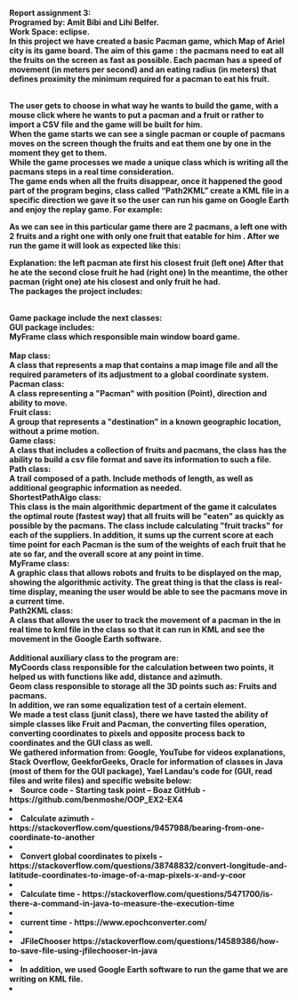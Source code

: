 <b> Report assignment 3:<b>
<br>
Programed by: Amit Bibi and Lihi Belfer.
<br>
Work Space: eclipse. 
<br>
In this project we have created a basic Pacman game, which Map of Ariel city is its game board.
The aim of this game : the pacmans need to eat all the fruits on the screen as fast as possible.
Each pacman has a speed of movement (in meters per second) and an eating radius (in meters) that defines proximity the minimum required for a pacman to eat his fruit.

<br>
The user gets to choose in what way he wants to build the game, with a mouse click where he wants to put a pacman and a fruit or rather to import a CSV file and the game will be built for him.
<br>
When the game starts we can see a single pacman or couple of pacmans moves on the screen though the fruits and eat them one by one in the moment they get to them.
<br>
While the game processes we made a unique class which is writing all the pacmans steps in a real time consideration.
<br>
The game ends when all the fruits disappear, once it happened the good part of the program begins, class called “Path2KML” create a KML file in a specific direction we gave it so the user can run his game on Google Earth and enjoy the replay game.
For example: 
 
As we can see in this particular game there are 2 pacmans, a left one with 2 fruits and a right one with only one fruit that eatable for him .
After we run the game it will look as expected like this:
 
Explanation: the left pacman ate first his closest fruit (left one)
After that he ate the second close fruit he had (right one)
In the meantime, the other pacman (right one) ate his closest and only fruit he had.
<br>
The packages the project includes: 
<br>
 
<br>
Game package include the next classes:
<br> 
GUI package includes:
<br>
MyFrame class which responsible main window board game.
<br>

<br>
Map class:
<br>
A class that represents a map that contains a map image file and all the required parameters of its adjustment to a global coordinate system.
<br>
Pacman class:
<br>
A class representing a "Pacman" with position (Point), direction and ability to move.
<br>
Fruit class:
<br>
A group that represents a "destination" in a known geographic location, without a prime motion.
<br>
Game class:
<br>
A class that includes a collection of fruits and pacmans, the class has the ability to build a csv file format and save its information to such a file.
<br>
Path class:
<br>
A trail composed of a path. Include methods of length, as well as additional geographic information as needed.
<br>
ShortestPathAlgo class:
<br>
This class is the main algorithmic department of the game it calculates the optimal route (fastest way) that all fruits will be "eaten" as quickly as possible by the pacmans. The class include calculating "fruit tracks" for each of the suppliers. In addition, it sums up the current score at each time point for each Pacman is the sum of the weights of each fruit that he ate so far, and the overall score at any point in time.
<br>
MyFrame class:
<br>
A graphic class that allows robots and fruits to be displayed on the map, showing the algorithmic activity. The great thing is that the class is real-time display, meaning the user would be able to see the pacmans move in a current time. 
<br>
Path2KML class:
<br>
A class that allows the user to track the movement of a pacman in the in real time to kml file in the class so that it can run in KML and see the movement in the Google Earth software.
<br>
 <br>
Additional auxiliary class to the program are:
<br>
MyCoords class responsible for the calculation between two points, it helped us with functions like add, distance and azimuth.
<br>
Geom class responsible to storage all the 3D points such as: Fruits and pacmans.
<br>
In addition, we ran some equalization test of a certain element.
<br>
We made a test class (junit class), there we have tasted the ability of simple classes like Fruit and Pacman, the converting files operation, converting coordinates to pixels and opposite process back to coordinates and the GUI class as well.
<br>
We gathered information from: Google, YouTube for videos explanations, Stack Overflow, GeekforGeeks, Oracle for information of classes in Java (most of them for the GUI package), Yael Landau’s code for (GUI, read files and write files) and specific website below:
<br> <list>
<li> Source code - Starting task point – Boaz GitHub -https://github.com/benmoshe/OOP_EX2-EX4 <li>
<br>
<li> Calculate azimuth - https://stackoverflow.com/questions/9457988/bearing-from-one-coordinate-to-another <li>
<br>
<li> Convert global coordinates to pixels - https://stackoverflow.com/questions/38748832/convert-longitude-and-latitude-coordinates-to-image-of-a-map-pixels-x-and-y-coor <li>
<br>
<li> Calculate time - https://stackoverflow.com/questions/5471700/is-there-a-command-in-java-to-measure-the-execution-time <li>
<br>
<li> current time - https://www.epochconverter.com/ <li>
<br>
<li> JFileChooser  https://stackoverflow.com/questions/14589386/how-to-save-file-using-jfilechooser-in-java <li>
<br>
<li> In addition, we used Google Earth software to run the game that we are writing on KML file. <li>
